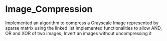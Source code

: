 # Image_Compression
Implemented an algorithm to compress a Grayscale Image represented by sparse matrix using the linked list  Implemented functionalities to allow AND, OR and XOR of two images, Invert an images without uncompressing it 
